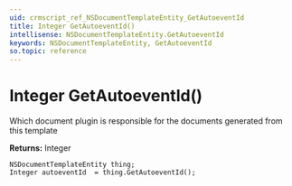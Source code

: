 ```yaml
---
uid: crmscript_ref_NSDocumentTemplateEntity_GetAutoeventId
title: Integer GetAutoeventId()
intellisense: NSDocumentTemplateEntity.GetAutoeventId
keywords: NSDocumentTemplateEntity, GetAutoeventId
so.topic: reference
---
```


# Integer GetAutoeventId()

Which document plugin is responsible for the documents generated from this template

**Returns:** Integer

```crmscript
NSDocumentTemplateEntity thing;
Integer autoeventId  = thing.GetAutoeventId();
```

